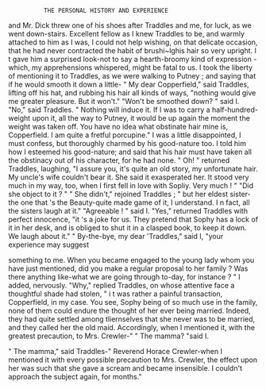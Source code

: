               THE PERSONAL HISTORY AND EXPERIENCE

and Mr. Dick threw one of his shoes after Traddles and me, for luck, as
we went down-stairs.
   Excellent fellow as I knew Traddles to be, and warmly attached to him
as I was, I could not help wishing, on that delicate occasion, that he had
never contracted the habit of brushi~lghis hair so very upright. I t gave
him a surprised look-not       to say a hearth-broomy kind of expression
-which, my apprehensions whispered, might be fatal to us.
   I took the liberty of mentioning it to Traddles, as we were walking
to Putney ; and saying that if he would smooth it down a little-
   " My dear Copperfield," said Traddles, lifting off his hat, and rubbing
his hair all kinds of ways, "nothing would give me greater pleasure. But
it won't."
   "Won't be smoothed down? " said I.
   "No," said Traddles. " Nothing will induce it. If I was to carry a
half-hundred-weight upon it, all the way to Putney, it would be up again
the moment the weight was taken off. You have no idea what obstinate
hair mine is, Copperfield. I am quite a fretful porcupine."
   I was a little disappointed, I must confess, but thoroughly charmed by
his good-nature too. I told him how I esteemed his good-nature; and
said that his hair must have taken all the obstinacy out of his character,
for he had none.
   " Oh! " returned Traddles, laughing, "I assure you, it's quite an old
story, my unfortunate hair. My uncle's wife couldn't bear it. She said
it exasperated her. It stood very much in my way, too, when I first fell
in love with Sopliy. Very much ! "
   "Did she object to it ? "
   " She didn't," rejoined Traddles ; " but her eldest sister-the one that 's
the Beauty-quite made game of it, I understand. I n fact, all the sisters
laugh at it."
   "Agreeable ! " said I.
    "Yes," returned Traddles with perfect innocence, "it 's a joke for
us. They pretend that Sophy has a lock of it in her desk, and is obliged
to shut it in a clasped book, to keep it down. We laugh about it."
   " By-the-bye, my dear 'Traddles," said I, "your experience may suggest

something to me. When you became engaged to the young lady whom
you have just mentioned, did you make a regular proposal to her family ?
Was there anything like-what we are going through to-day, for instance ? "
I added, nervously.
   "Why," replied Traddles, on whose attentive face a thoughtful shade
had stolen, " i t was rather a painful transaction, Copperfield, in my case.
You see, Sophy being of so much use in the family, none of them could
endure the thought of her ever being married. Indeed, they had quite
settled among tliernselves that she never was to be married, and they
called her the old maid. Accordingly, when I mentioned it, with the
greatest precaution, to Mrs. Crewler-"
   " The mamma? "said I.

   " The mamma,"      said Traddles-" Reverend Horace Crewler-when I
mentioned it with every possible precaution to Mrs. Crewler, the effect
upon her was such that she gave a scream and became insensible. I
couldn't approach the subject again, for months."
